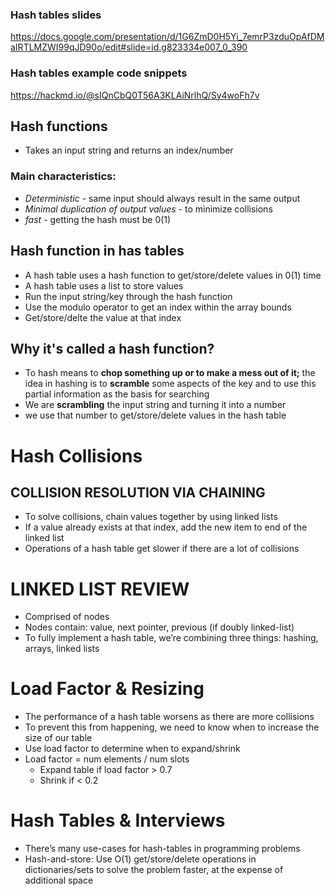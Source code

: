 ### Hash tables slides
https://docs.google.com/presentation/d/1G6ZmD0H5Yi_7emrP3zduOpAfDMaIRTLMZWI99qJD90o/edit#slide=id.g823334e007_0_390

### Hash tables example code snippets
https://hackmd.io/@sIQnCbQ0T56A3KLAiNrlhQ/Sy4woFh7v

## Hash functions

* Takes an input string and returns an index/number

### Main characteristics:

* *Deterministic* - same input should always result in the same output
* *Minimal duplication of output values* - to minimize collisions
* *fast* - getting the hash must be 0(1)


## Hash function in has tables
* A hash table uses a hash function to get/store/delete values in 0(1) time
* A hash table uses a list to store values
* Run the input string/key through the hash function
* Use the modulo operator to get an index within the array bounds
* Get/store/delte the value at that index

## Why it's called a hash function?

* To hash means to **chop something up or to make a mess out of it;**
the idea in hashing is to **scramble** some aspects of the key and to use this partial information
 as the basis for searching
* We are **scrambling** the input string and turning it into a number
* we use that number to get/store/delete values in the hash table

# Hash Collisions

## COLLISION RESOLUTION VIA CHAINING
* To solve collisions, chain values together by using linked lists
* If a value already exists at that index, add the new item to end of the linked list
* Operations of a hash table get slower if there are a lot of collisions

# LINKED LIST REVIEW
* Comprised of nodes
* Nodes contain: value, next pointer, previous (if doubly linked-list)
* To fully implement a hash table, we’re combining three things: hashing, arrays, linked lists

# Load Factor & Resizing
* The performance of a hash table worsens as there are more collisions
* To prevent this from happening, we need to know when to increase the size of our table
* Use load factor to determine when to expand/shrink
* Load factor = num elements / num slots
    * Expand table if load factor > 0.7
    * Shrink if < 0.2

# Hash Tables & Interviews

* There’s many use-cases for hash-tables in programming problems
* Hash-and-store: Use O(1) get/store/delete operations in dictionaries/sets to solve the problem faster, at the expense of additional space

